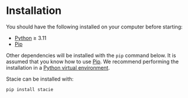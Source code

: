 # Installation

You should have the following installed on your computer before starting:

- [Python](https://www.python.org/) ≥ 3.11
- [Pip](https://pip.pypa.io/)

Other dependencies will be installed with the `pip` command below.
It is assumed that you know how to use [Pip](https://pip.pypa.io/).
We recommend performing the installation in a [Python virtual environment](https://docs.python.org/3/library/venv.html).

Stacie can be installed with:

```bash
pip install stacie
```
